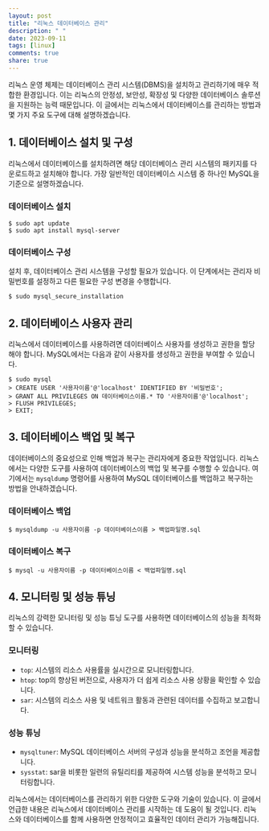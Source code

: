 ```yaml
---
layout: post
title: "리눅스 데이터베이스 관리"
description: " "
date: 2023-09-11
tags: [linux]
comments: true
share: true
---
```


리눅스 운영 체제는 데이터베이스 관리 시스템(DBMS)을 설치하고 관리하기에 매우 적합한 환경입니다. 이는 리눅스의 안정성, 보안성, 확장성 및 다양한 데이터베이스 솔루션을 지원하는 능력 때문입니다. 이 글에서는 리눅스에서 데이터베이스를 관리하는 방법과 몇 가지 주요 도구에 대해 설명하겠습니다.

## 1. 데이터베이스 설치 및 구성

리눅스에서 데이터베이스를 설치하려면 해당 데이터베이스 관리 시스템의 패키지를 다운로드하고 설치해야 합니다. 가장 일반적인 데이터베이스 시스템 중 하나인 MySQL을 기준으로 설명하겠습니다.

### 데이터베이스 설치

```
$ sudo apt update
$ sudo apt install mysql-server
```

### 데이터베이스 구성

설치 후, 데이터베이스 관리 시스템을 구성할 필요가 있습니다. 이 단계에서는 관리자 비밀번호를 설정하고 다른 필요한 구성 변경을 수행합니다.

```
$ sudo mysql_secure_installation
```

## 2. 데이터베이스 사용자 관리

리눅스에서 데이터베이스를 사용하려면 데이터베이스 사용자를 생성하고 권한을 할당해야 합니다. MySQL에서는 다음과 같이 사용자를 생성하고 권한을 부여할 수 있습니다.

```
$ sudo mysql
> CREATE USER '사용자이름'@'localhost' IDENTIFIED BY '비밀번호';
> GRANT ALL PRIVILEGES ON 데이터베이스이름.* TO '사용자이름'@'localhost';
> FLUSH PRIVILEGES;
> EXIT;
```

## 3. 데이터베이스 백업 및 복구

데이터베이스의 중요성으로 인해 백업과 복구는 관리자에게 중요한 작업입니다. 리눅스에서는 다양한 도구를 사용하여 데이터베이스의 백업 및 복구를 수행할 수 있습니다. 여기에서는 `mysqldump` 명령어를 사용하여 MySQL 데이터베이스를 백업하고 복구하는 방법을 안내하겠습니다.

### 데이터베이스 백업

```
$ mysqldump -u 사용자이름 -p 데이터베이스이름 > 백업파일명.sql
```

### 데이터베이스 복구

```
$ mysql -u 사용자이름 -p 데이터베이스이름 < 백업파일명.sql
```

## 4. 모니터링 및 성능 튜닝

리눅스의 강력한 모니터링 및 성능 튜닝 도구를 사용하면 데이터베이스의 성능을 최적화할 수 있습니다. 

### 모니터링

- `top`: 시스템의 리소스 사용률을 실시간으로 모니터링합니다.
- `htop`: top의 향상된 버전으로, 사용자가 더 쉽게 리소스 사용 상황을 확인할 수 있습니다.
- `sar`: 시스템의 리소스 사용 및 네트워크 활동과 관련된 데이터를 수집하고 보고합니다.

### 성능 튜닝

- `mysqltuner`: MySQL 데이터베이스 서버의 구성과 성능을 분석하고 조언을 제공합니다.
- `sysstat`: sar을 비롯한 일련의 유틸리티를 제공하여 시스템 성능을 분석하고 모니터링합니다.

리눅스에서는 데이터베이스를 관리하기 위한 다양한 도구와 기술이 있습니다. 이 글에서 언급한 내용은 리눅스에서 데이터베이스 관리를 시작하는 데 도움이 될 것입니다. 리눅스와 데이터베이스를 함께 사용하면 안정적이고 효율적인 데이터 관리가 가능해집니다.